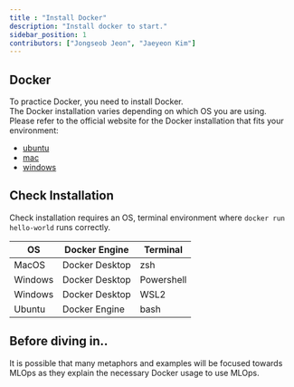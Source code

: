 ```yaml
---
title : "Install Docker"
description: "Install docker to start."
sidebar_position: 1
contributors: ["Jongseob Jeon", "Jaeyeon Kim"]
---
```


## Docker

To practice Docker, you need to install Docker.  
The Docker installation varies depending on which OS you are using.  
Please refer to the official website for the Docker installation that fits your environment: 

- [ubuntu](https://docs.docker.com/engine/install/ubuntu/)
- [mac](https://docs.docker.com/desktop/mac/install/)
- [windows](https://docs.docker.com/desktop/windows/install/)

## Check Installation

Check installation requires an OS, terminal environment where `docker run hello-world` runs correctly.

| OS      | Docker Engine  | Terminal           |
| ------- | -------------- | ------------------ |
| MacOS   | Docker Desktop | zsh                |
| Windows | Docker Desktop | Powershell         |
| Windows | Docker Desktop | WSL2               |
| Ubuntu  | Docker Engine  | bash               |

## Before diving in..

It is possible that many metaphors and examples will be focused towards MLOps as they explain the necessary Docker usage to use MLOps.
